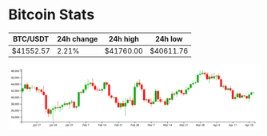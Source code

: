 # Bitcoin Stats

BTC/USDT|24h change|24h high|24h low|
|---|---|---|---|
|$41552.57|2.21%|$41760.00|$40611.76|

<img src="./chart.svg">
